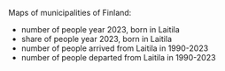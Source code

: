 Maps of municipalities of Finland:

* number of people year 2023, born in Laitila
* share of people year 2023, born in Laitila
* number of people arrived from Laitila in 1990-2023
* number of people departed from Laitila in 1990-2023
